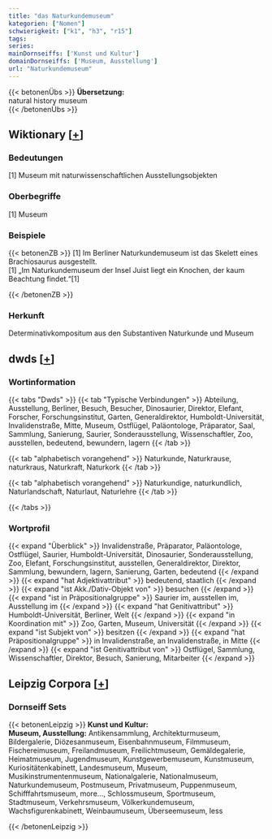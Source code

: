 ```yaml
---
title: "das Naturkundemuseum"
kategorien: ["Nomen"]
schwierigkeit: ["k1", "h3", "r15"]
tags:
series:
mainDornseiffs: ['Kunst und Kultur']
domainDornseiffs: ['Museum, Ausstellung']
url: "Naturkundemuseum"
---
```


{{< betonenÜbs >}}
**Übersetzung:**  
natural history museum  
{{< /betonenÜbs >}}

## Wiktionary [[+](https://de.wiktionary.org/wiki/Naturkundemuseum)]

### Bedeutungen
[1] Museum mit naturwissenschaftlichen Ausstellungsobjekten  

### Oberbegriffe
[1] Museum  

### Beispiele
{{< betonenZB >}}
[1] Im Berliner Naturkundemuseum ist das Skelett eines Brachiosaurus‎ ausgestellt.  
[1] „Im Naturkundemuseum der Insel Juist liegt ein Knochen, der kaum Beachtung findet.“[1]  

{{< /betonenZB >}}
### Herkunft
Determinativkompositum aus den Substantiven Naturkunde und Museum  



## dwds [[+](https://www.dwds.de/wb/Naturkundemuseum)]

### Wortinformation
{{< tabs "Dwds" >}}
{{< tab "Typische Verbindungen" >}}
Abteilung, Ausstellung, Berliner, Besuch, Besucher, Dinosaurier, Direktor, Elefant, Forscher, Forschungsinstitut, Garten, Generaldirektor, Humboldt-Universität, Invalidenstraße, Mitte, Museum, Ostflügel, Paläontologe, Präparator, Saal, Sammlung, Sanierung, Saurier, Sonderausstellung, Wissenschaftler, Zoo, ausstellen, bedeutend, bewundern, lagern
{{< /tab >}}

{{< tab "alphabetisch vorangehend" >}}
Naturkunde, Naturkrause, naturkraus, Naturkraft, Naturkork
{{< /tab >}}

{{< tab "alphabetisch vorangehend" >}}
Naturkundige, naturkundlich, Naturlandschaft, Naturlaut, Naturlehre
{{< /tab >}}

{{< /tabs >}}

### Wortprofil
{{< expand "Überblick" >}} Invalidenstraße, Präparator, Paläontologe, Ostflügel, Saurier, Humboldt-Universität, Dinosaurier, Sonderausstellung, Zoo, Elefant, Forschungsinstitut, ausstellen, Generaldirektor, Direktor, Sammlung, bewundern, lagern, Sanierung, Garten, bedeutend {{< /expand >}}
{{< expand "hat Adjektivattribut" >}} bedeutend, staatlich {{< /expand >}}
{{< expand "ist Akk./Dativ-Objekt von" >}} besuchen {{< /expand >}}
{{< expand "ist in Präpositionalgruppe" >}} Saurier im, ausstellen im, Ausstellung im {{< /expand >}}
{{< expand "hat Genitivattribut" >}} Humboldt-Universität, Berliner, Welt {{< /expand >}}
{{< expand "in Koordination mit" >}} Zoo, Garten, Museum, Universität {{< /expand >}}
{{< expand "ist Subjekt von" >}} besitzen {{< /expand >}}
{{< expand "hat Präpositionalgruppe" >}} in Invalidenstraße, an Invalidenstraße, in Mitte {{< /expand >}}
{{< expand "ist Genitivattribut von" >}} Ostflügel, Sammlung, Wissenschaftler, Direktor, Besuch, Sanierung, Mitarbeiter {{< /expand >}}

## Leipzig Corpora [[+](https://corpora.uni-leipzig.de/en/res?word=Naturkundemuseum&corpusId=deu_newscrawl-public_2018)]

### Dornseiff Sets
{{< betonenLeipzig >}}
**Kunst und Kultur:**  
**Museum, Ausstellung:** Antikensammlung, Architekturmuseum, Bildergalerie, Diözesanmuseum, Eisenbahnmuseum, Filmmuseum, Fischereimuseum, Freilandmuseum, Freilichtmuseum, Gemäldegalerie, Heimatmuseum, Jugendmuseum, Kunstgewerbemuseum, Kunstmuseum, Kuriositätenkabinett, Landesmuseum, Museum, Musikinstrumentenmuseum, Nationalgalerie, Nationalmuseum, Naturkundemuseum, Postmuseum, Privatmuseum, Puppenmuseum, Schifffahrtsmuseum, more..., Schlossmuseum, Sportmuseum, Stadtmuseum, Verkehrsmuseum, Völkerkundemuseum, Wachsfigurenkabinett, Weinbaumuseum, Überseemuseum, less  

{{< /betonenLeipzig >}}

